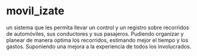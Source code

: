 # movil_izate
un sistema que les permita llevar un control y un registro sobre recorridos de automóviles, sus conductores y sus pasajeros. Pudiendo organizar y planear de manera optima los recorridos, estimando mejor el tiempo y los gastos. Suponiendo una mejora a la experiencia de todos los involucrados.
